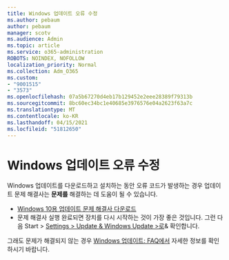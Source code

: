 ```yaml
---
title: Windows 업데이트 오류 수정
ms.author: pebaum
author: pebaum
manager: scotv
ms.audience: Admin
ms.topic: article
ms.service: o365-administration
ROBOTS: NOINDEX, NOFOLLOW
localization_priority: Normal
ms.collection: Adm_O365
ms.custom:
- "9001515"
- "3573"
ms.openlocfilehash: 07a5b67270d4eb17b129452e2eee28389f79313b
ms.sourcegitcommit: 8bc60ec34bc1e40685e3976576e04a2623f63a7c
ms.translationtype: MT
ms.contentlocale: ko-KR
ms.lasthandoff: 04/15/2021
ms.locfileid: "51812650"
---
```

# <a name="fix-windows-update-errors"></a>Windows 업데이트 오류 수정

Windows 업데이트를 다운로드하고 설치하는 동안 오류 코드가 발생하는 경우 업데이트 문제 해결사는 **문제를** 해결하는 데 도움이 될 수 있습니다.

- [Windows 10용 업데이트 문제 해결사 다운로드](https://support.microsoft.com/help/4027322/windows-update-troubleshooter)
- 문제 해결사 실행 완료되면 장치를 다시 시작하는 것이 가장 좋은 것입니다. 그런 다음 Start > [Settings > Update & Windows Update >로](ms-settings:windowsupdate)& 확인합니다.

그래도 문제가 해결되지 않는 경우 [Windows 업데이트: FAQ에서](https://support.microsoft.com/help/12373/windows-update-faq) 자세한 정보를 확인하시기 바랍니다.

